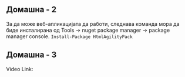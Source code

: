 ## Домашна - 2
За да може веб-апликацијата да работи, следнава команда мора да биде инсталирана од Tools -> nuget package manager -> package manager console.
`Install-Package HtmlAgilityPack`

## Домашна - 3
Video Link:
